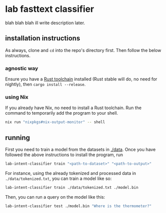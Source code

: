 # lab fasttext classifier

blah blah blah ill write description later.

## installation instructions

As always, clone and `cd` into the repo's directory first. Then follow the
below instructions.

### agnostic way

Ensure you have a [Rust toolchain](https://rustup.rs/) installed (Rust stable
will do, no need for nightly), then `cargo install --release`.

### using Nix

If you already have Nix, no need to install a Rust toolchain. Run the command
to temporarily add the program to your shell.

```sh
nix run "nixpkgs#nix-output-monitor" -- shell
```

## running

First you need to train a model from the datasets in [./data](./data).
Once you have followed the above instructions to install the program, run

```sh
lab-intent-classifier train "<path-to-dataset>" "<path-to-output>"
```

For instance, using the already tokenized and processed data in
`./data/tokenized.txt`, you can train a model like so:

```sh
lab-intent-classifier train ./data/tokenized.txt ./model.bin
```

Then, you can run a query on the model like this:

```sh
lab-intent-classifier test ./model.bin "Where is the thermometer?"
```
